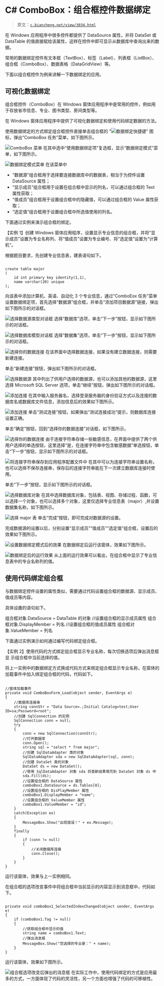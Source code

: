 # C# ComboBox：组合框控件数据绑定

> 原文：[`c.biancheng.net/view/3034.html`](http://c.biancheng.net/view/3034.html)

在 Windows 应用程序中很多控件都提供了 DataSource 属性，并将 DataSet 或 DataTable 的值直接赋给该属性，这样在控件中即可显示从数据库中查询出来的数据。

常用的数据绑定控件有文本框（TextBox）、标签（Label）、列表框（ListBox）、组合框（ComboBox）、数据表格（DataGridView）等。

下面以组合框控件为例来讲解一下数据绑定的应用。

## 可视化数据绑定

组合框控件（ComboBox）在 Windows 窗体应用程序中是常用的控件，例如用于存放省市信息、专业、图书类型、房间类型等。

在 Windows 窗体应用程序中提供了可视化数据绑定和使用代码绑定数据的方法。

使用数据绑定的方式绑定组合框控件直接单击组合框的 "![数据绑定快捷键](img/026c409ad3cab31f4a4c580977471609.png)" 图标，弹出“ComboBox 任务”菜单，如下图所示。

![ComboBox 菜单](img/609411ca3f8c9a1d893dc7a48a9652ae.png)
在其中选中“使用数据绑定项”复选框，显示“数据绑定模式”菜单，如下图所示。

![数据绑定模式菜单](img/692ab38b1e0496260159ef9d7a2f54f6.png)
在该菜单中

*   “数据源”组合框用于选择要连接数据库中的数据表，相当于为控件设置 DataSource 属性；
*   “显示成员”组合框用于设置在组合框中显示的列名，可以通过组合框的 Text 属性获取；
*   “值成员”组合框用于设置组合框中的隐藏值，可以通过组合框的 Value 属性获取；
*   “选定值”组合框用于设置组合框中所选值使用的列名。

下面通过实例来演示组合框的绑定。

【实例 1】创建 Windows 窗体应用程序，设置显示专业信息的组合框，并将“显示成员”设置为专业名称列、将“值成员”设置为专业编号、将“选定值”设置为“计算机”。

根据题目要求，先创建专业信息表，建表语句如下。

```

create table major
(
    id int primary key identity(1,1),
    name varchar(20) unique
);
```

向该表中添加计算机、英语、自动化 3 个专业信息，通过“ComboEox 任务”菜单设置数据绑定项，首先选择“数据源”组合框，并单击“添加项目数据源”链接，弹出如下图所示的对话框。

![选择数据源类型对话框](img/b52f7e2c56284288f0e2c4b8c6dad0ee.png)
选择“数据库”选项，单击“下一步”按钮，显示如下图所示的对话框。

![选择数据库模型对话框](img/a5754f4f756af654f23a3e816af9d12a.png)
选择“数据集”选项，单击“下一步”按钮，显示如下图所示的对话框。

![选择你的数据连接](img/843310522114599ff533917a8d26a862.png)
在该界面中选择数据连接，如果没有建立数据连接，则需要新建连接。

单击“新建连接”按钮，弹出如下图所示的对话框。

![选择数据源](img/8d3bedb3b79759a841b07ed4fa5ce5f6.png)
其中列出了供用户选择的数据源，也可以添加其他的数据源，这里选择 Microsoft SQL Server 选项，单击“继续”按钮，弹出如下图所示的对话框。

![添加连接](img/95c9f3f16cfb74e5e2a0539ed21dfa1a.png)
在其中输入服务器名，选择登录服务器的身份验证方式以及连接的数据库名或数据库文件信息，添加信息后的效果如下图所示。

![添加连接](img/2cd1cc58d85e79411f72337e342c7582.png)
单击“测试连接”按钮，如果弹出“测试连接成功”提示，则数据库连接设置正确。

单击“确定”按钮，回到“选择你的数据连接”对话框，如下图所示。

![选择你的数据连接](img/e2004fb7290218889c5988f231d376f0.png)
由于连接字符串存储一些敏感信息，在界面中提供了两个供用户选择的单选按钮，这里选择“是，在连接字符串中包含敏感数据”单选按钮，单击“下一步”按钮，显示如下图所示的对话框。

![将连接字符串保存到应用程序配置文件中](img/42b26d73cb79fccfa12067ec9e0527d0.png)
在其中可以为连接字符串设置名称，也可以选择不保存连接串，保存后的连接字符串能在下一次建立数据库连接时使用。

单击“下一步”按钮，显示如下图所示的对话框。

![选择数据库对象](img/9ae455ce285ec2a4aebffd587ecbe7a4.png)
在其中选择数据库对象，包括表、视图、存储过程、函数，可以选择一个对象，也可以选择多个对象，这里仅选择专业信息表（major）,并设置数据集名称，如下图所示。

![选择 major 表](img/f41c415509e1db85a540fb4d83ba1320.png)
单击“完成”按钮，即可完成对数据源的设置。

完成数据源的设置以后，分别设置“显示成员”“值成员”“选定值”组合框，设置后的效果如下图所示。

![设置数据绑定模式后的效果](img/e51a6d9f9c1d140a91aa717628a2c1b5.png)
在数据绑定后运行该窗体，效果如下图所示。

![数据绑定后的运行效果](img/874e0f09e4e918f8719e743757066c6a.png)
从上面的运行效果可以看出，在组合框中显示了专业信息表中的专业名称列的值。

## 使用代码绑定组合框

与数据绑定控件设置的属性类似，需要通过代码设置组合框的数据源、显示成员、值成员等内容。

具体设置的语句如下。

组合框对象.DataSource = DataTable 的对象
//设置组合框的显示成员属性
组合框对象.DisplayMember = 列名
//设置组合框的值成员属性
组合框对象.ValueMember = 列名

下面通过实例演示如何通过编写代码绑定组合框。

【实例 2】使用代码的方式绑定组合框显示专业名称，每次切换选项后弹出消息框显 示组合框中当前选择的值。

将上一实例中的数据绑定方式换成代码方式来绑定组合框显示专业名称，在窗体的加载事件中加入绑定组合框的代码，代码如下。

```

//窗体加载事件
private void ComboBoxForm_Load(object sender, EventArgs e)
{
    //数据库连接串
    string connStr = "Data Source=.;Initial Catalog=test;User ID=sa;Password=root";
    //创建 SqlConnection 的实例
    SqlConnection conn = null;
    try
    {
        conn = new SqlConnection(connStr);
        //打开数据库
        conn.Open();
        string sql = "select * from major";
        //创建 SqlDataAdapter 类的对象
        SqlDataAdapter sda = new SqlDataAdapter(sql, conn);
        //创建 DataSet 类的对象
        DataSet ds = new DataSet();
        //使用 SqlDataAdapter 对象 sda 将查新结果填充到 DataSet 对象 ds 中
        sda.Fill(ds);
        //设置组合框的 DataSource 属性
        comboBox1.DataSource = ds.Tables[0];
        //设置组合框的 DisPlayMember 属性
        comboBox1.DisplayMember = "name";
        //设置组合框的 ValueMember 属性
        comboBox1.ValueMember = "id";
    }
    catch(Exception ex)
    {
        MessageBox.Show("出现错误！" + ex.Message);
    }
    finally
    {
        if (conn != null)
        {
            //关闭数据库连接
            conn.Close();
        }
    }
}
```

运行该窗体，效果与上一实例相同。

在组合框的选项改变事件中将组合框中当前显示的内容显示到消息框中，代码如下。

```

private void comboBox1_SelectedIndexChanged(object sender, EventArgs e)
{
    if (comboBox1.Tag != null)
    {
        //获取组合框中显示的值
        string name = comboBox1.Text;
        //弹出消息框
        MessageBox.Show("您选择的专业是：" + name);
    }
}
```

运行该窗体，效果如下图所示。

![组合框选项改变后弹出的消息框](img/a163b4552e7c7cea118938d6bda41aff.png)
在实际工作中，使用代码绑定的方式是应用最多的方式，一方面体现了代码的灵活性，另一个方面也增强了代码的可移植性。
